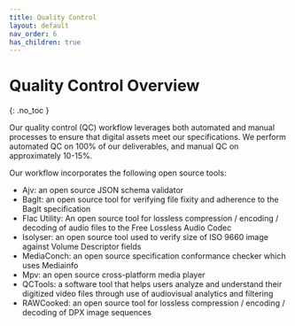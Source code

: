 ```yaml
---
title: Quality Control
layout: default
nav_order: 6
has_children: true
---
```


# Quality Control Overview
{: .no_toc }

Our quality control (QC) workflow leverages both automated and manual processes to ensure that digital assets meet our specifications. We perform automated QC on 100% of our deliverables, and manual QC on approximately 10-15%.

Our workflow incorporates the following open source tools:

* Ajv: an open source JSON schema validator
* BagIt: an open source tool for verifying file fixity and adherence to the BagIt specification
* Flac Utility: An open source tool for lossless compression / encoding / decoding of audio files to the Free Lossless Audio Codec
* Isolyser: an open source tool used to verify size of ISO 9660 image against Volume Descriptor fields
* MediaConch: an open source specification conformance checker which uses Mediainfo
* Mpv: an open source cross-platform media player
* QCTools: a software tool that helps users analyze and understand their digitized video files through use of audiovisual analytics and filtering
* RAWCooked: an open source tool for lossless compression / encoding / decoding of DPX image sequences
